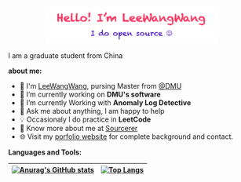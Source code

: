 <!--
**LeeWangWang/LeeWangWang** is a ✨ _special_ ✨ repository because its `README.md` (this file) appears on your GitHub profile.


Here are some ideas to get you started:

- 🔭 I’m currently working on ...
- 🌱 I’m currently learning ...
- 👯 I’m looking to collaborate on ...
- 🤔 I’m looking for help with ...
- 💬 Ask me about ...
- 📫 How to reach me: ...
- 😄 Pronouns: ...
- ⚡ Fun fact: ...
-->

<p align="center"><a href="https://github.com/LeeWangWang"><img width="70%" src="./images/mylogo.png" /></a></p>

I am a graduate student from China

**about me:**
- :school: I'm [LeeWangWang](https://github.com/LeeWangWang), pursing Master from <a href="https://www.dlmu.edu.cn/">@DMU  </a>
- 🔭 I’m currently working on  **DMU's software**
- 🌱 I’m currently Working with **Anomaly Log Detective**
- 💬 Ask me about anything, I am happy to help
- :bulb: Occasionaly I do practice in **LeetCode**
- 👨 Know more about me at [Sourcerer](https://blog.csdn.net/weixin_42562514) 
- 🌐 Visit my [porfolio website](https://github.com/LeeWangWang) for complete background and contact.


**Languages and Tools:**

| [![Anurag's GitHub stats](https://github-readme-stats.vercel.app/api?username=LeeWangWang&show_icons=true&theme=radical)](https://github.com/LeeWangWang/LeeWangWang) | [![Top Langs](https://github-readme-stats.vercel.app/api/top-langs/?username=LeeWangWang&show_icons=true&theme=highcontrast)](https://github.com/LeeWangWang/LeeWangWang) | 
| ------------- | ------------- |

